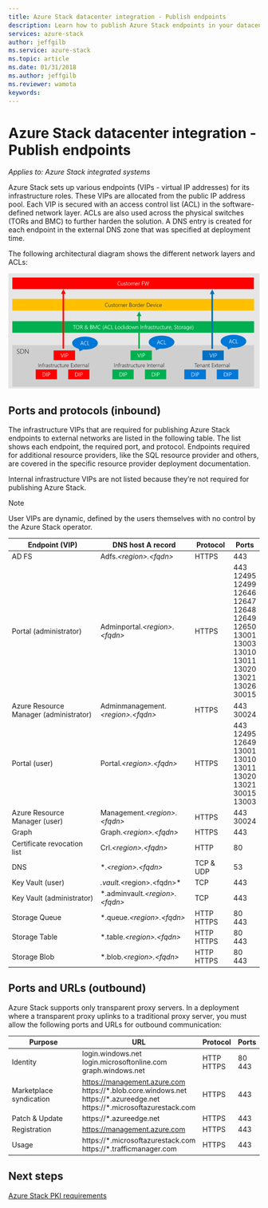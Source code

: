 ```yaml
---
title: Azure Stack datacenter integration - Publish endpoints
description: Learn how to publish Azure Stack endpoints in your datacenter
services: azure-stack
author: jeffgilb
ms.service: azure-stack
ms.topic: article
ms.date: 01/31/2018
ms.author: jeffgilb
ms.reviewer: wamota
keywords:
---
```


# Azure Stack datacenter integration - Publish endpoints

*Applies to: Azure Stack integrated systems*

Azure Stack sets up various endpoints (VIPs - virtual IP addresses) for its infrastructure roles. These VIPs are allocated from the public IP address pool. Each VIP is secured with an access control list (ACL) in the software-defined network layer. ACLs are also used across the physical switches (TORs and BMC) to further harden the solution. A DNS entry is created for each endpoint in the external DNS zone that was specified at deployment time.


The following architectural diagram shows the different network layers and ACLs:

![Architectural diagram](media/azure-stack-integrate-endpoints/Integrate-Endpoints-01.png)

## Ports and protocols (inbound)

The infrastructure VIPs that are required for publishing Azure Stack endpoints to external networks are listed in the following table. The list shows each endpoint, the required port, and protocol. Endpoints required for additional resource providers, like the SQL resource provider and others, are covered in the specific resource provider deployment documentation.

Internal infrastructure VIPs are not listed because they’re not required for publishing Azure Stack.

> [!NOTE]
> User VIPs are dynamic, defined by the users themselves with no control by the Azure Stack operator.


|Endpoint (VIP)|DNS host A record|Protocol|Ports|
|---------|---------|---------|---------|
|AD FS|Adfs.*&lt;region>.&lt;fqdn>*|HTTPS|443|
|Portal (administrator)|Adminportal.*&lt;region>.&lt;fqdn>*|HTTPS|443<br>12495<br>12499<br>12646<br>12647<br>12648<br>12649<br>12650<br>13001<br>13003<br>13010<br>13011<br>13020<br>13021<br>13026<br>30015|
|Azure Resource Manager (administrator)|Adminmanagement.*&lt;region>.&lt;fqdn>*|HTTPS|443<br>30024|
|Portal (user)|Portal.*&lt;region>.&lt;fqdn>*|HTTPS|443<br>12495<br>12649<br>13001<br>13010<br>13011<br>13020<br>13021<br>30015<br>13003|
|Azure Resource Manager (user)|Management.*&lt;region>.&lt;fqdn>*|HTTPS|443<br>30024|
|Graph|Graph.*&lt;region>.&lt;fqdn>*|HTTPS|443|
|Certificate revocation list|Crl.*&lt;region>.&lt;fqdn>*|HTTP|80|
|DNS|&#42;.*&lt;region>.&lt;fqdn>*|TCP & UDP|53|
|Key Vault (user)|*.vault.*&lt;region>.&lt;fqdn>*|TCP|443|
|Key Vault (administrator)|&#42;.adminvault.*&lt;region>.&lt;fqdn>*|TCP|443|
|Storage Queue|&#42;.queue.*&lt;region>.&lt;fqdn>*|HTTP<br>HTTPS|80<br>443|
|Storage Table|&#42;.table.*&lt;region>.&lt;fqdn>*|HTTP<br>HTTPS|80<br>443|
|Storage Blob|&#42;.blob.*&lt;region>.&lt;fqdn>*|HTTP<br>HTTPS|80<br>443|

## Ports and URLs (outbound)

Azure Stack supports only transparent proxy servers. In a deployment where a transparent proxy uplinks to a traditional proxy server, you must allow the following ports and URLs for outbound communication:


|Purpose|URL|Protocol|Ports|
|---------|---------|---------|---------|
|Identity|login.windows.net<br>login.microsoftonline.com<br>graph.windows.net|HTTP<br>HTTPS|80<br>443|
|Marketplace syndication|https://management.azure.com<br>https://&#42;.blob.core.windows.net<br>https://*.azureedge.net<br>https://&#42;.microsoftazurestack.com|HTTPS|443|
|Patch & Update|https://&#42;.azureedge.net|HTTPS|443|
|Registration|https://management.azure.com|HTTPS|443|
|Usage|https://&#42;.microsoftazurestack.com<br>https://*.trafficmanager.com|HTTPS|443|


## Next steps
[Azure Stack PKI requirements](azure-stack-pki-certs.md)